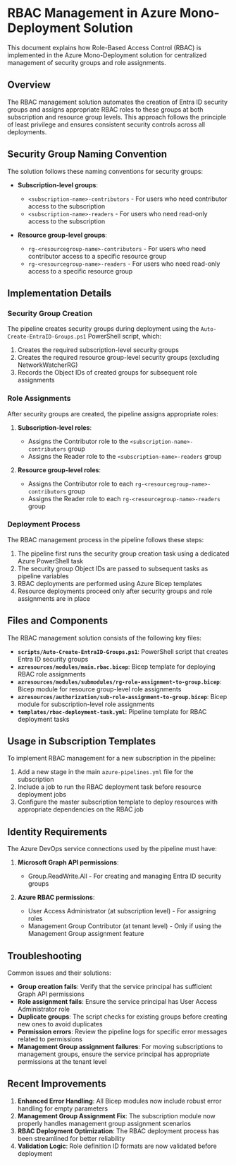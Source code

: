 # RBAC Management in Azure Mono-Deployment Solution

This document explains how Role-Based Access Control (RBAC) is implemented in the Azure Mono-Deployment solution for centralized management of security groups and role assignments.

## Overview

The RBAC management solution automates the creation of Entra ID security groups and assigns appropriate RBAC roles to these groups at both subscription and resource group levels. This approach follows the principle of least privilege and ensures consistent security controls across all deployments.

## Security Group Naming Convention

The solution follows these naming conventions for security groups:

- **Subscription-level groups**:
  - `<subscription-name>-contributors` - For users who need contributor access to the subscription
  - `<subscription-name>-readers` - For users who need read-only access to the subscription

- **Resource group-level groups**:
  - `rg-<resourcegroup-name>-contributors` - For users who need contributor access to a specific resource group
  - `rg-<resourcegroup-name>-readers` - For users who need read-only access to a specific resource group

## Implementation Details

### Security Group Creation

The pipeline creates security groups during deployment using the `Auto-Create-EntraID-Groups.ps1` PowerShell script, which:

1. Creates the required subscription-level security groups
2. Creates the required resource group-level security groups (excluding NetworkWatcherRG)
3. Records the Object IDs of created groups for subsequent role assignments

### Role Assignments

After security groups are created, the pipeline assigns appropriate roles:

1. **Subscription-level roles**:
   - Assigns the Contributor role to the `<subscription-name>-contributors` group
   - Assigns the Reader role to the `<subscription-name>-readers` group

2. **Resource group-level roles**:
   - Assigns the Contributor role to each `rg-<resourcegroup-name>-contributors` group
   - Assigns the Reader role to each `rg-<resourcegroup-name>-readers` group

### Deployment Process

The RBAC management process in the pipeline follows these steps:

1. The pipeline first runs the security group creation task using a dedicated Azure PowerShell task
2. The security group Object IDs are passed to subsequent tasks as pipeline variables
3. RBAC deployments are performed using Azure Bicep templates
4. Resource deployments proceed only after security groups and role assignments are in place

## Files and Components

The RBAC management solution consists of the following key files:

- **`scripts/Auto-Create-EntraID-Groups.ps1`**: PowerShell script that creates Entra ID security groups
- **`azresources/modules/main.rbac.bicep`**: Bicep template for deploying RBAC role assignments
- **`azresources/modules/submodules/rg-role-assignment-to-group.bicep`**: Bicep module for resource group-level role assignments
- **`azresources/authorization/sub-role-assignment-to-group.bicep`**: Bicep module for subscription-level role assignments
- **`templates/rbac-deployment-task.yml`**: Pipeline template for RBAC deployment tasks

## Usage in Subscription Templates

To implement RBAC management for a new subscription in the pipeline:

1. Add a new stage in the main `azure-pipelines.yml` file for the subscription
2. Include a job to run the RBAC deployment task before resource deployment jobs
3. Configure the master subscription template to deploy resources with appropriate dependencies on the RBAC job

## Identity Requirements

The Azure DevOps service connections used by the pipeline must have:

1. **Microsoft Graph API permissions**:
   - Group.ReadWrite.All - For creating and managing Entra ID security groups
   
2. **Azure RBAC permissions**:
   - User Access Administrator (at subscription level) - For assigning roles
   - Management Group Contributor (at tenant level) - Only if using the Management Group assignment feature

## Troubleshooting

Common issues and their solutions:

- **Group creation fails**: Verify that the service principal has sufficient Graph API permissions
- **Role assignment fails**: Ensure the service principal has User Access Administrator role
- **Duplicate groups**: The script checks for existing groups before creating new ones to avoid duplicates
- **Permission errors**: Review the pipeline logs for specific error messages related to permissions
- **Management Group assignment failures**: For moving subscriptions to management groups, ensure the service principal has appropriate permissions at the tenant level

## Recent Improvements

1. **Enhanced Error Handling**: All Bicep modules now include robust error handling for empty parameters
2. **Management Group Assignment Fix**: The subscription module now properly handles management group assignment scenarios
3. **RBAC Deployment Optimization**: The RBAC deployment process has been streamlined for better reliability
4. **Validation Logic**: Role definition ID formats are now validated before deployment